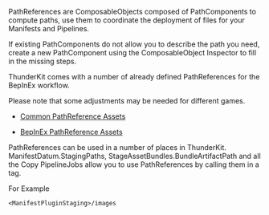 PathReferences are ComposableObjects composed of PathComponents to compute paths,  use them to coordinate the deployment of files for your Manifests and Pipelines.

If existing PathComponents do not allow you to describe the path you need, create a new PathComponent using the ComposableObject Inspector to fill in the missing steps.

ThunderKit comes with a number of already defined PathReferences for the BepInEx workflow.

Please note that some adjustments may be needed for different games.

  * [Common PathReference Assets](assetlink://Packages/com.passivepicasso.thunderkit/Editor/Templates/PathReferences)

  * [BepInEx PathReference Assets](assetlink://Packages/com.passivepicasso.thunderkit/Editor/Templates/BepInEx/PathReferences)

PathReferences can be used in a number of places in ThunderKit. ManifestDatum.StagingPaths, StageAssetBundles.BundleArtifactPath and all the Copy PipelineJobs allow you to use PathReferences by calling them in a tag.

For Example

`
<ManifestPluginStaging>/images
`
